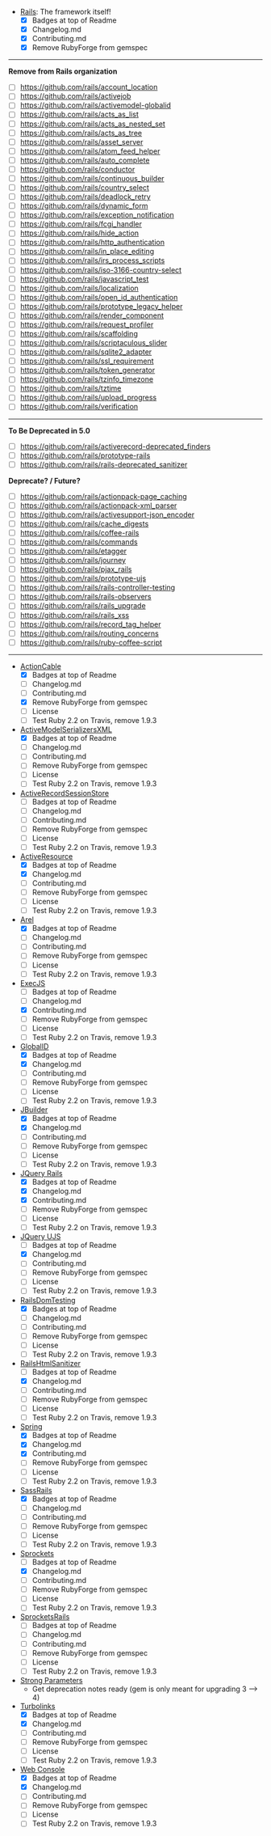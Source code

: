 - [Rails](https://github.com/rails/rails): The framework itself!
  - [x] Badges at top of Readme
  - [x] Changelog.md
  - [x] Contributing.md
  - [x] Remove RubyForge from gemspec
  
---

**Remove from Rails organization**

- [ ] https://github.com/rails/account_location
- [ ] https://github.com/rails/activejob
- [ ] https://github.com/rails/activemodel-globalid
- [ ] https://github.com/rails/acts_as_list
- [ ] https://github.com/rails/acts_as_nested_set
- [ ] https://github.com/rails/acts_as_tree
- [ ] https://github.com/rails/asset_server
- [ ] https://github.com/rails/atom_feed_helper
- [ ] https://github.com/rails/auto_complete
- [ ] https://github.com/rails/conductor
- [ ] https://github.com/rails/continuous_builder
- [ ] https://github.com/rails/country_select
- [ ] https://github.com/rails/deadlock_retry
- [ ] https://github.com/rails/dynamic_form
- [ ] https://github.com/rails/exception_notification
- [ ] https://github.com/rails/fcgi_handler
- [ ] https://github.com/rails/hide_action
- [ ] https://github.com/rails/http_authentication
- [ ] https://github.com/rails/in_place_editing
- [ ] https://github.com/rails/irs_process_scripts
- [ ] https://github.com/rails/iso-3166-country-select
- [ ] https://github.com/rails/javascript_test
- [ ] https://github.com/rails/localization
- [ ] https://github.com/rails/open_id_authentication
- [ ] https://github.com/rails/prototype_legacy_helper
- [ ] https://github.com/rails/render_component
- [ ] https://github.com/rails/request_profiler
- [ ] https://github.com/rails/scaffolding
- [ ] https://github.com/rails/scriptaculous_slider
- [ ] https://github.com/rails/sqlite2_adapter
- [ ] https://github.com/rails/ssl_requirement
- [ ] https://github.com/rails/token_generator
- [ ] https://github.com/rails/tzinfo_timezone
- [ ] https://github.com/rails/tztime
- [ ] https://github.com/rails/upload_progress
- [ ] https://github.com/rails/verification

---

**To Be Deprecated in 5.0**
- [ ] https://github.com/rails/activerecord-deprecated_finders
- [ ] https://github.com/rails/prototype-rails
- [ ] https://github.com/rails/rails-deprecated_sanitizer

**Deprecate? / Future?**

- [ ] https://github.com/rails/actionpack-page_caching
- [ ] https://github.com/rails/actionpack-xml_parser
- [ ] https://github.com/rails/activesupport-json_encoder
- [ ] https://github.com/rails/cache_digests
- [ ] https://github.com/rails/coffee-rails
- [ ] https://github.com/rails/commands
- [ ] https://github.com/rails/etagger
- [ ] https://github.com/rails/journey
- [ ] https://github.com/rails/pjax_rails
- [ ] https://github.com/rails/prototype-ujs
- [ ] https://github.com/rails/rails-controller-testing
- [ ] https://github.com/rails/rails-observers
- [ ] https://github.com/rails/rails_upgrade
- [ ] https://github.com/rails/rails_xss
- [ ] https://github.com/rails/record_tag_helper
- [ ] https://github.com/rails/routing_concerns
- [ ] https://github.com/rails/ruby-coffee-script

---

- [ActionCable](https://github.com/rails/actioncable)
  - [x] Badges at top of Readme
  - [ ] Changelog.md
  - [ ] Contributing.md
  - [x] Remove RubyForge from gemspec
  - [ ] License
  - [ ] Test Ruby 2.2 on Travis, remove 1.9.3
- [ActiveModelSerializersXML](https://github.com/rails/activemodel-serializers-xml)
  - [x] Badges at top of Readme
  - [ ] Changelog.md
  - [ ] Contributing.md
  - [ ] Remove RubyForge from gemspec
  - [ ] License
  - [ ] Test Ruby 2.2 on Travis, remove 1.9.3
- [ActiveRecordSessionStore](https://github.com/rails/activerecord-session_store)
  - [ ] Badges at top of Readme
  - [ ] Changelog.md
  - [ ] Contributing.md
  - [ ] Remove RubyForge from gemspec
  - [ ] License
  - [ ] Test Ruby 2.2 on Travis, remove 1.9.3
- [ActiveResource](https://github.com/rails/activeresource)
  - [x] Badges at top of Readme
  - [x] Changelog.md
  - [ ] Contributing.md
  - [ ] Remove RubyForge from gemspec
  - [ ] License
  - [ ] Test Ruby 2.2 on Travis, remove 1.9.3
- [Arel](https://github.com/rails/arel)
  - [x] Badges at top of Readme
  - [ ] Changelog.md
  - [ ] Contributing.md
  - [ ] Remove RubyForge from gemspec
  - [ ] License
  - [ ] Test Ruby 2.2 on Travis, remove 1.9.3
- [ExecJS](https://github.com/rails/execjs)
  - [ ] Badges at top of Readme
  - [ ] Changelog.md
  - [x] Contributing.md
  - [ ] Remove RubyForge from gemspec
  - [ ] License
  - [ ] Test Ruby 2.2 on Travis, remove 1.9.3
- [GlobalID](https://github.com/rails/gobalid)
  - [x] Badges at top of Readme
  - [x] Changelog.md
  - [ ] Contributing.md
  - [ ] Remove RubyForge from gemspec
  - [ ] License
  - [ ] Test Ruby 2.2 on Travis, remove 1.9.3
- [JBuilder](https://github.com/rails/jbuilder)
  - [x] Badges at top of Readme
  - [x] Changelog.md
  - [ ] Contributing.md
  - [ ] Remove RubyForge from gemspec
  - [ ] License
  - [ ] Test Ruby 2.2 on Travis, remove 1.9.3
- [JQuery Rails](https://github.com/rails/jquery-rails)
  - [x] Badges at top of Readme
  - [x] Changelog.md
  - [x] Contributing.md
  - [ ] Remove RubyForge from gemspec
  - [ ] License
  - [ ] Test Ruby 2.2 on Travis, remove 1.9.3
- [JQuery UJS](https://github.com/rails/jquery-ujs)
  - [ ] Badges at top of Readme
  - [x] Changelog.md
  - [ ] Contributing.md
  - [ ] Remove RubyForge from gemspec
  - [ ] License
  - [ ] Test Ruby 2.2 on Travis, remove 1.9.3
- [RailsDomTesting](https://github.com/rails/rails-dom-testing)
  - [x] Badges at top of Readme
  - [ ] Changelog.md
  - [ ] Contributing.md
  - [ ] Remove RubyForge from gemspec
  - [ ] License
  - [ ] Test Ruby 2.2 on Travis, remove 1.9.3
- [RailsHtmlSanitizer](https://github.com/rails/rails-html-sanitizer)
  - [ ] Badges at top of Readme
  - [x] Changelog.md
  - [ ] Contributing.md
  - [ ] Remove RubyForge from gemspec
  - [ ] License
  - [ ] Test Ruby 2.2 on Travis, remove 1.9.3
- [Spring](https://github.com/rails/spring)
  - [x] Badges at top of Readme
  - [x] Changelog.md
  - [x] Contributing.md
  - [ ] Remove RubyForge from gemspec
  - [ ] License
  - [ ] Test Ruby 2.2 on Travis, remove 1.9.3
- [SassRails](https://github.com/rails/sass-rails)
  - [x] Badges at top of Readme
  - [ ] Changelog.md
  - [ ] Contributing.md
  - [ ] Remove RubyForge from gemspec
  - [ ] License
  - [ ] Test Ruby 2.2 on Travis, remove 1.9.3
- [Sprockets](https://github.com/rails/sprockets)
  - [ ] Badges at top of Readme
  - [x] Changelog.md
  - [ ] Contributing.md
  - [ ] Remove RubyForge from gemspec
  - [ ] License
  - [ ] Test Ruby 2.2 on Travis, remove 1.9.3
- [SprocketsRails](https://github.com/rails/sprockets-rails)
  - [ ] Badges at top of Readme
  - [ ] Changelog.md
  - [ ] Contributing.md
  - [ ] Remove RubyForge from gemspec
  - [ ] License
  - [ ] Test Ruby 2.2 on Travis, remove 1.9.3
- [Strong Parameters](https://github.com/rails/strong_parameters)
  - Get deprecation notes ready (gem is only meant for upgrading 3 --> 4)
- [Turbolinks](https://github.com/rails/turbolinks)
  - [x] Badges at top of Readme
  - [x] Changelog.md
  - [ ] Contributing.md
  - [ ] Remove RubyForge from gemspec
  - [ ] License
  - [ ] Test Ruby 2.2 on Travis, remove 1.9.3
- [Web Console](https://github.com/rails/web-console)
  - [x] Badges at top of Readme
  - [x] Changelog.md
  - [ ] Contributing.md
  - [ ] Remove RubyForge from gemspec
  - [ ] License
  - [ ] Test Ruby 2.2 on Travis, remove 1.9.3
